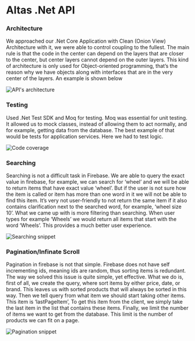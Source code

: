 # Altas .Net API


### Architecture
We approached our .Net Core Application with Clean (Onion View) Architecture with it, we were able to control coupling to the fullest. The main rule is that the code in the center can depend on the layers that are closer to the center, but center layers cannot depend on the outer layers. This kind of architecture is only used for Object-oriented programming, that’s the reason why we have objects along with interfaces that are in the very center of the layers. An example is shown below

![API's architecture](https://i.imgur.com/ZUnFhiR.png)

### Testing
Used .Net Test SDK and Moq for testing. Moq was essential for unit testing. It allowed us to mock classes, instead of allowing them to act normally, and for example, getting data from the database. The best example of that would be tests for application services. Here we had to test logic. 

![Code coverage](https://user-images.githubusercontent.com/32477822/161393486-3675073e-e284-4135-aebf-fa81927add91.png)



### Searching
Searching is not a difficult task in Firebase. We are able to query the exact value in firebase, for example, we can search for ‘wheel’ and we will be able to return items that have exact value ‘wheel’. But if the user is not sure how the item is called or item has more than one word in it we will not be able to find this item. It’s very not user-friendly to not return the same item if it also contains clarification next to the searched word, for example, ‘wheel size 10’. What we came up with is more filtering than searching. When user types for example ‘Wheels’ we would return all items that start with the word ‘Wheels’. This provides a much better user experience.

![Searching snippet](https://user-images.githubusercontent.com/32477822/161394235-3be87b6c-6074-47f6-8f9a-25c1e62f19c0.png)

### Pagination/Infinate Scroll
Pagination in firebase is not that simple. Firebase does not have self incrementing ids, meaning ids are random, thus sorting items is redundant. The way we solved this issue is quite simple, yet effective. What we do is, first of all, we create the query, where sort items by either price, date, or brand. This leaves us with sorted products that will always be sorted in this way. Then we tell query from what item we should start taking other items. This item is ‘lastPageItem’, To get this item from the client, we simply take the last item in the list that contains these items. Finally, we limit the number of items we want to get from the database. This limit is the number of products we can fit on a page.

![Pagination snippet](https://user-images.githubusercontent.com/32477822/161394198-ff08a9f0-ce9e-4ef0-b9a2-e05dd0970467.png)
